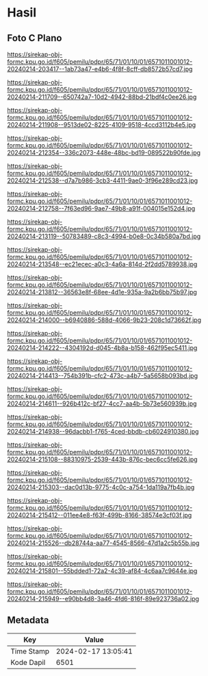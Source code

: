 # Hasil

## Foto C Plano

https://sirekap-obj-formc.kpu.go.id/f605/pemilu/pdpr/65/71/01/10/01/6571011001012-20240214-203417--1ab73a47-e4b6-4f8f-8cff-db8572b57cd7.jpg

https://sirekap-obj-formc.kpu.go.id/f605/pemilu/pdpr/65/71/01/10/01/6571011001012-20240214-211709--650742a7-10d2-4942-88bd-21bdf4c0ee26.jpg

https://sirekap-obj-formc.kpu.go.id/f605/pemilu/pdpr/65/71/01/10/01/6571011001012-20240214-211908--9513de02-8225-4109-9518-4ccd3112b4e5.jpg

https://sirekap-obj-formc.kpu.go.id/f605/pemilu/pdpr/65/71/01/10/01/6571011001012-20240214-212354--336c2073-448e-48bc-bd19-089522b90fde.jpg

https://sirekap-obj-formc.kpu.go.id/f605/pemilu/pdpr/65/71/01/10/01/6571011001012-20240214-212538--d7a7b986-3cb3-4411-9ae0-3f96e289cd23.jpg

https://sirekap-obj-formc.kpu.go.id/f605/pemilu/pdpr/65/71/01/10/01/6571011001012-20240214-212758--7f63ed96-9ae7-49b8-a91f-004015e152d4.jpg

https://sirekap-obj-formc.kpu.go.id/f605/pemilu/pdpr/65/71/01/10/01/6571011001012-20240214-213119--50783489-c8c3-4994-b0e8-0c34b580a7bd.jpg

https://sirekap-obj-formc.kpu.go.id/f605/pemilu/pdpr/65/71/01/10/01/6571011001012-20240214-213548--ec21ecec-a0c3-4a6a-814d-2f2dd5789938.jpg

https://sirekap-obj-formc.kpu.go.id/f605/pemilu/pdpr/65/71/01/10/01/6571011001012-20240214-213812--36563e8f-68ee-4d1e-935a-9a2b6bb75b97.jpg

https://sirekap-obj-formc.kpu.go.id/f605/pemilu/pdpr/65/71/01/10/01/6571011001012-20240214-214000--b6940886-588d-4066-9b23-208c1d73662f.jpg

https://sirekap-obj-formc.kpu.go.id/f605/pemilu/pdpr/65/71/01/10/01/6571011001012-20240214-214222--4304192d-d045-4b8a-b158-462f95ec5411.jpg

https://sirekap-obj-formc.kpu.go.id/f605/pemilu/pdpr/65/71/01/10/01/6571011001012-20240214-214413--754b391b-cfc2-473c-a4b7-5a5658b093bd.jpg

https://sirekap-obj-formc.kpu.go.id/f605/pemilu/pdpr/65/71/01/10/01/6571011001012-20240214-214611--926b412c-bf27-4cc7-aa4b-5b73e560939b.jpg

https://sirekap-obj-formc.kpu.go.id/f605/pemilu/pdpr/65/71/01/10/01/6571011001012-20240214-214938--96dacbb1-f765-4ced-bbdb-cb6024910380.jpg

https://sirekap-obj-formc.kpu.go.id/f605/pemilu/pdpr/65/71/01/10/01/6571011001012-20240214-215108--88310975-2539-443b-876c-bec6cc5fe626.jpg

https://sirekap-obj-formc.kpu.go.id/f605/pemilu/pdpr/65/71/01/10/01/6571011001012-20240214-215303--dac0d13b-9775-4c0c-a754-1da119a7fb4b.jpg

https://sirekap-obj-formc.kpu.go.id/f605/pemilu/pdpr/65/71/01/10/01/6571011001012-20240214-215412--011ee4e8-f63f-499b-8166-38574e3cf03f.jpg

https://sirekap-obj-formc.kpu.go.id/f605/pemilu/pdpr/65/71/01/10/01/6571011001012-20240214-215526--db28744a-aa77-4545-8566-47d1a2c5b55b.jpg

https://sirekap-obj-formc.kpu.go.id/f605/pemilu/pdpr/65/71/01/10/01/6571011001012-20240214-215801--55bdded1-72a2-4c39-af84-4c6aa7c9644e.jpg

https://sirekap-obj-formc.kpu.go.id/f605/pemilu/pdpr/65/71/01/10/01/6571011001012-20240214-215949--e90bb4d8-3a46-4fd6-816f-89e923736a02.jpg


## Metadata

| Key        | Value               |
| ---------- | ------------------- |
| Time Stamp | 2024-02-17 13:05:41 |
| Kode Dapil | 6501                |



